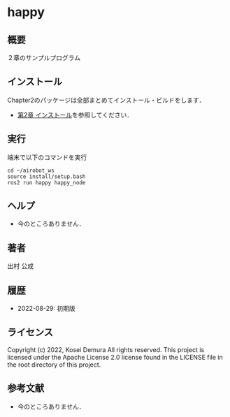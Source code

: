 # happy
## 概要
２章のサンプルプログラム 


## インストール
Chapter2のパッケージは全部まとめてインストール・ビルドをします．
- [第2章 インストール](https://github.com/AI-Robot-Book-Cn/chapter2)を参照してください．


## 実行  
端末で以下のコマンドを実行
```
cd ~/airobot_ws
source install/setup.bash
ros2 run happy happy_node
```

## ヘルプ
- 今のところありません．
　
 
## 著者
出村 公成


## 履歴
- 2022-08-29: 初期版


## ライセンス
Copyright (c) 2022, Kosei Demura All rights reserved. This project is licensed under the Apache License 2.0 license found in the LICENSE file in the root directory of this project.


## 参考文献
- 今のところありません．
